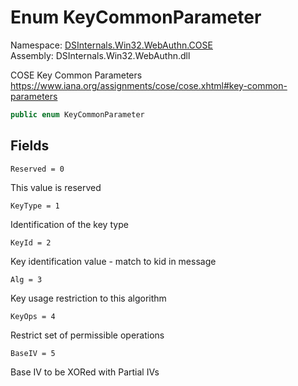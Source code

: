# <a id="DSInternals_Win32_WebAuthn_COSE_KeyCommonParameter"></a> Enum KeyCommonParameter

Namespace: [DSInternals.Win32.WebAuthn.COSE](DSInternals.Win32.WebAuthn.COSE.md)  
Assembly: DSInternals.Win32.WebAuthn.dll  

COSE Key Common Parameters https://www.iana.org/assignments/cose/cose.xhtml#key-common-parameters

```csharp
public enum KeyCommonParameter
```

## Fields

`Reserved = 0` 

This value is reserved



`KeyType = 1` 

Identification of the key type



`KeyId = 2` 

Key identification value - match to kid in message



`Alg = 3` 

Key usage restriction to this algorithm



`KeyOps = 4` 

Restrict set of permissible operations



`BaseIV = 5` 

Base IV to be XORed with Partial IVs



